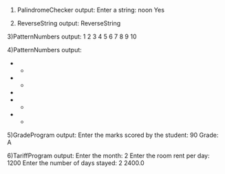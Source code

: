 1) PalindromeChecker
output:
Enter a string: noon
Yes

2) ReverseString
output:
ReverseString

3)PatternNumbers 
output:
1 
2 3 
4 5 6 
7 8 9 10 

4)PatternNumbers
output:
*   *
 * * 
  *  
 * * 
*   *

5)GradeProgram
output:
Enter the marks scored by the student:
90
Grade: A

6)TariffProgram
output:
Enter the month:
2
Enter the room rent per day:
1200
Enter the number of days stayed:
2
2400.0
